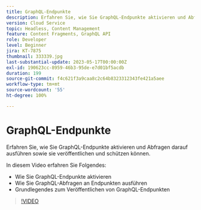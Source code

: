 ```yaml
---
title: GraphQL-Endpunkte
description: Erfahren Sie, wie Sie GraphQL-Endpunkte aktivieren und Abfragen darauf ausführen sowie sie veröffentlichen und schützen können.
version: Cloud Service
topic: Headless, Content Management
feature: Content Fragments, GraphQL API
role: Developer
level: Beginner
jira: KT-7875
thumbnail: 333339.jpg
last-substantial-update: 2023-05-17T00:00:00Z
exl-id: 190623cc-8959-46b3-95de-e7d01bf5acdb
duration: 199
source-git-commit: f4c621f3a9caa8c2c64b8323312343fe421a5aee
workflow-type: tm+mt
source-wordcount: '55'
ht-degree: 100%

---
```


# GraphQL-Endpunkte

Erfahren Sie, wie Sie GraphQL-Endpunkte aktivieren und Abfragen darauf ausführen sowie sie veröffentlichen und schützen können.

In diesem Video erfahren Sie Folgendes:

+ Wie Sie GraphQL-Endpunkte aktivieren
+ Wie Sie GraphQL-Abfragen an Endpunkten ausführen
+ Grundlegendes zum Veröffentlichen von GraphQL-Endpunkten

>[!VIDEO](https://video.tv.adobe.com/v/333339?quality=12&learn=on)
